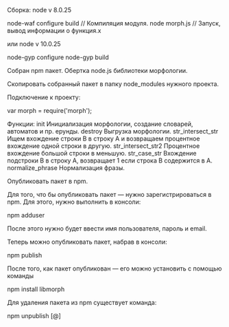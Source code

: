 Cборка:
 node v 8.0.25

 node-waf configure build // Компиляция модуля.
 node morph.js            // Запуск, вывод информации о функция.х

 или
 node v 10.0.25

 node-gyp configure
 node-gyp build

Собран npm пакет. Обертка node.js библиотеки морфологии.

Скопировать собранный пакет в папку node_modules нужного проекта.

Подключение к проекту:

 var morph = require('morph');
 
Функции: 
init                Инициализация морфологии, создание словарей, автоматов и пр. ерунды.
destroy             Выгрузка морфологии.
str_intersect_str   Ищем вхождение строки B в строку A и возвращаем процентное вхождение одной строки в другую.
str_intersect_str2  Процентное вхождение большой строки в меньшую.
str_case_str        Вхождение подстроки B в строку A, возвращает 1 если строка B содержится в A.
normalize_phrase    Нормализация фразы.



Опубликовать пакет в npm.

Для того, что бы опубликовать пакет — нужно зарегистрироваться в npm. Для этого, нужно выполнить в консоли:

npm adduser

После этого нужно будет ввести имя пользователя, пароль и email.

Теперь можно опубликовать пакет, набрав в консоли:

npm publish

После того, как пакет опубликован — его можно установить с помощью команды

npm install libmorph

Для удаления пакета из npm существует команда:

npm unpublish <project>[@<version>]

